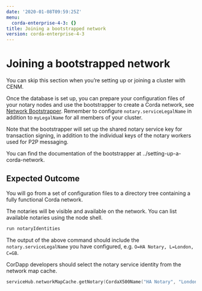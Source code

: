 ```yaml
---
date: '2020-01-08T09:59:25Z'
menu:
  corda-enterprise-4-3: {}
title: Joining a bootstrapped network
version: corda-enterprise-4-3
---
```



# Joining a bootstrapped network

You can skip this section when you’re setting up or joining a cluster with CENM.

Once the database is set up, you can prepare your configuration files of your notary
            nodes and use the bootstrapper to create a Corda network, see
            [Network Bootstrapper](../network-bootstrapper.md). Remember to configure
            `notary.serviceLegalName` in addition to `myLegalName` for all members of
            your cluster.

Note that the bootstrapper will set up the shared notary service key for
            transaction signing, in addition to the individual keys of the notary workers
            used for P2P messaging.

You can find the documentation of the bootstrapper at ../setting-up-a-corda-network.


## Expected Outcome

You will go from a set of configuration files to a directory tree containing a fully functional Corda network.

The notaries will be visible and available on the network. You can list available notaries using the node shell.

```sh
run notaryIdentities
```
The output of the above command should include the `notary.serviceLegalName`
                you have configured, e.g. `O=HA Notary, L=London, C=GB`.

CorDapp developers should select the notary service identity from the network map cache.

```kotlin
serviceHub.networkMapCache.getNotary(CordaX500Name("HA Notary", "London", "GB"))
```

